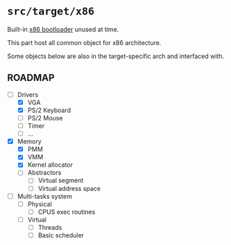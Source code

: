 `src/target/x86`
=================

Built-in [x86 bootloader](https://github.com/le0kar0ub1/SecondBreath) unused at time.

This part host all common object for x86 architecture.

Some objects below are also in the target-specific arch and interfaced with.

## ROADMAP

- [ ] Drivers
  - [X] VGA 
  - [X] PS/2 Keyboard
  - [ ] PS/2 Mouse
  - [ ] Timer
  - [ ] ...
- [X] Memory
  - [X] PMM
  - [X] VMM
  - [X] Kernel allocator
  - [ ] Abstractors
    - [ ] Virtual segment
    - [ ] Virtual address space
- [ ] Multi-tasks system
  - [ ] Physical
    - [ ] CPUS exec routines
  - [ ] Virtual
    - [ ] Threads
    - [ ] Basic scheduler